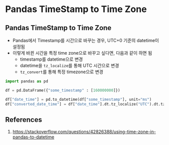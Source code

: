 # Pandas TimeStamp to Time Zone

## Pandas TimeStamp to Time Zone

- Pandas에서 Timestamp를 시간으로 바꾸는 경우, UTC+0 기준의 datetime이 설정됨
- 이렇게 바뀐 시간을 특정 time zone으로 바꾸고 싶다면, 다음과 같이 하면 됨
  - timestamp를 datetime으로 변경
  - datetime을 `tz_localize`를 통해 UTC 시간으로 변경
  - `tz_convert`를 통해 특정 timezone으로 변경

```python
import pandas as pd

df = pd.DataFrame({"some_timestamp" : [160000000]})

df["date_time"] = pd.to_datetime(df["some_timestamp"], unit="ms")
df["converted_date_time"] = df["date_time"].dt.tz_localize("UTC").dt.tz_convert("Asia/Seoul")
```

## References

1. https://stackoverflow.com/questions/42826388/using-time-zone-in-pandas-to-datetime
